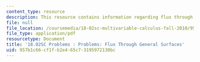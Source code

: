 ```yaml
---
content_type: resource
description: This resource contains information regarding flux through general surfaces.
file: null
file_location: /coursemedia/18-02sc-multivariable-calculus-fall-2010/957b1c66cf1fb2e465c73195972130bc_MIT18_02SC_pb_82_quest.pdf
file_type: application/pdf
resourcetype: Document
title: '18.02SC Problems : Problems: Flux Through General Surfaces'
uid: 957b1c66-cf1f-b2e4-65c7-3195972130bc
---
```

